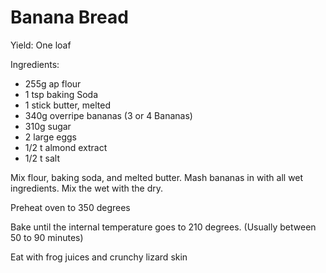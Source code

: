 # Banana Bread
Yield: One loaf

Ingredients:
* 255g ap flour
* 1 tsp baking Soda
* 1 stick butter, melted
* 340g overripe bananas (3 or 4 Bananas)
* 310g sugar
* 2 large eggs
* 1/2 t almond extract
* 1/2 t salt

Mix flour, baking soda, and melted butter.
Mash bananas in with all wet ingredients.
Mix the wet with the dry.

Preheat oven to 350 degrees

Bake until the internal temperature goes to 210 degrees. 
(Usually between 50 to 90 minutes)

Eat with frog juices and crunchy lizard skin
